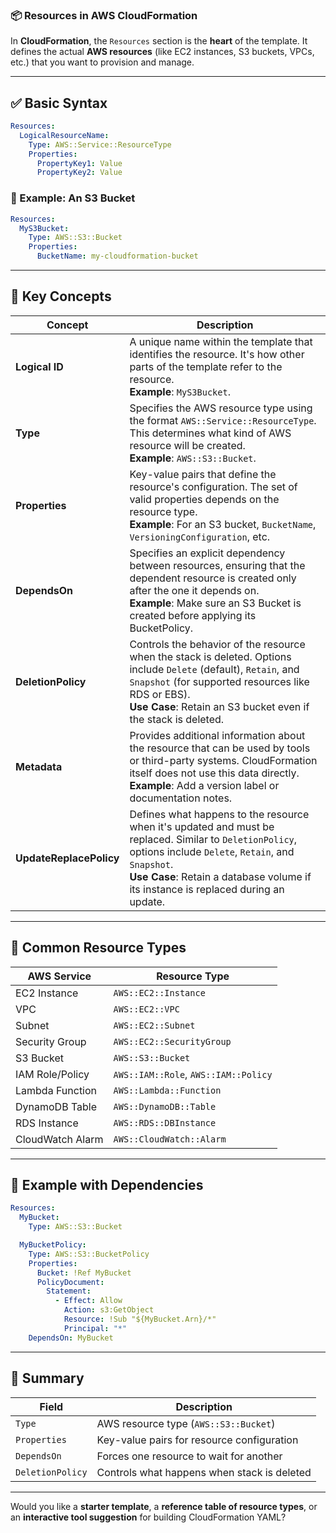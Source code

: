### 📦 **Resources in AWS CloudFormation**

In **CloudFormation**, the `Resources` section is the **heart** of the template. It defines the actual **AWS resources** (like EC2 instances, S3 buckets, VPCs, etc.) that you want to provision and manage.

---

## ✅ Basic Syntax

```yaml
Resources:
  LogicalResourceName:
    Type: AWS::Service::ResourceType
    Properties:
      PropertyKey1: Value
      PropertyKey2: Value
```

### 🔹 Example: An S3 Bucket

```yaml
Resources:
  MyS3Bucket:
    Type: AWS::S3::Bucket
    Properties:
      BucketName: my-cloudformation-bucket
```

---

## 🧠 Key Concepts

| **Concept**             | **Description**                                                                                                                                                                                                                                       |
| ----------------------- | ----------------------------------------------------------------------------------------------------------------------------------------------------------------------------------------------------------------------------------------------------- |
| **Logical ID**          | A unique name within the template that identifies the resource. It's how other parts of the template refer to the resource.<br>**Example**: `MyS3Bucket`.                                                                                             |
| **Type**                | Specifies the AWS resource type using the format `AWS::Service::ResourceType`. This determines what kind of AWS resource will be created.<br>**Example**: `AWS::S3::Bucket`.                                                                          |
| **Properties**          | Key-value pairs that define the resource's configuration. The set of valid properties depends on the resource type.<br>**Example**: For an S3 bucket, `BucketName`, `VersioningConfiguration`, etc.                                                   |
| **DependsOn**           | Specifies an explicit dependency between resources, ensuring that the dependent resource is created only after the one it depends on.<br>**Example**: Make sure an S3 Bucket is created before applying its BucketPolicy.                             |
| **DeletionPolicy**      | Controls the behavior of the resource when the stack is deleted. Options include `Delete` (default), `Retain`, and `Snapshot` (for supported resources like RDS or EBS).<br>**Use Case**: Retain an S3 bucket even if the stack is deleted.           |
| **Metadata**            | Provides additional information about the resource that can be used by tools or third-party systems. CloudFormation itself does not use this data directly.<br>**Example**: Add a version label or documentation notes.                               |
| **UpdateReplacePolicy** | Defines what happens to the resource when it's updated and must be replaced. Similar to `DeletionPolicy`, options include `Delete`, `Retain`, and `Snapshot`.<br>**Use Case**: Retain a database volume if its instance is replaced during an update. |


---

## 🔧 Common Resource Types

| AWS Service      | Resource Type                        |
| ---------------- | ------------------------------------ |
| EC2 Instance     | `AWS::EC2::Instance`                 |
| VPC              | `AWS::EC2::VPC`                      |
| Subnet           | `AWS::EC2::Subnet`                   |
| Security Group   | `AWS::EC2::SecurityGroup`            |
| S3 Bucket        | `AWS::S3::Bucket`                    |
| IAM Role/Policy  | `AWS::IAM::Role`, `AWS::IAM::Policy` |
| Lambda Function  | `AWS::Lambda::Function`              |
| DynamoDB Table   | `AWS::DynamoDB::Table`               |
| RDS Instance     | `AWS::RDS::DBInstance`               |
| CloudWatch Alarm | `AWS::CloudWatch::Alarm`             |

---

## 🚦 Example with Dependencies

```yaml
Resources:
  MyBucket:
    Type: AWS::S3::Bucket

  MyBucketPolicy:
    Type: AWS::S3::BucketPolicy
    Properties:
      Bucket: !Ref MyBucket
      PolicyDocument:
        Statement:
          - Effect: Allow
            Action: s3:GetObject
            Resource: !Sub "${MyBucket.Arn}/*"
            Principal: "*"
    DependsOn: MyBucket
```

---

## 🧾 Summary

| Field            | Description                                 |
| ---------------- | ------------------------------------------- |
| `Type`           | AWS resource type (`AWS::S3::Bucket`)       |
| `Properties`     | Key-value pairs for resource configuration  |
| `DependsOn`      | Forces one resource to wait for another     |
| `DeletionPolicy` | Controls what happens when stack is deleted |

---

Would you like a **starter template**, a **reference table of resource types**, or an **interactive tool suggestion** for building CloudFormation YAML?
